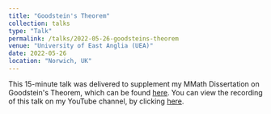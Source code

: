 ```yaml
---
title: "Goodstein's Theorem"
collection: talks
type: "Talk"
permalink: /talks/2022-05-26-goodsteins-theorem
venue: "University of East Anglia (UEA)"
date: 2022-05-26
location: "Norwich, UK"
---
```


This 15-minute talk was delivered to supplement my MMath Dissertation on Goodstein's Theorem, which can be found [here](https://shayjordan.co.uk/projects/Goodsteins_Theorem). You can view the recording of this talk on my YouTube channel, by clicking [here](https://www.youtube.com/watch?v=Vde0GE_aiIU).
